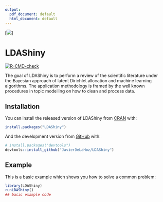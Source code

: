 ```yaml
---
output:
  pdf_document: default
  html_document: default
---
```



<!-- README.md is generated from README.Rmd. Please edit that file -->

[![](https://cranlogs.r-pkg.org/badges/grand-total/LDAShiny)]

# LDAShiny

<!-- badges: start -->
  [![R-CMD-check](https://github.com/JavierDeLaHoz/LDAShiny/workflows/R-CMD-check/badge.svg)](https://github.com/JavierDeLaHoz/LDAShiny/actions)
<!-- badges: end -->

The goal of LDAShiny is to perform a review of the scientific literature under the Bayesian approach of latent Dirichlet allocation and machine learning algorithms. The application methodology is framed by the well known procedures in topic modelling on how to clean and process data.

## Installation

You can install the released version of LDAShiny from
[CRAN](https://CRAN.R-project.org) with:

``` r
install.packages("LDAShiny")
```

And the development version from [GitHub](https://github.com/) with:

``` r
# install.packages("devtools")
devtools::install_github("JavierDeLaHoz/LDAShiny")
```

## Example

This is a basic example which shows you how to solve a common problem:

``` r
library(LDAShiny)
runLDAShiny()
## basic example code
```

